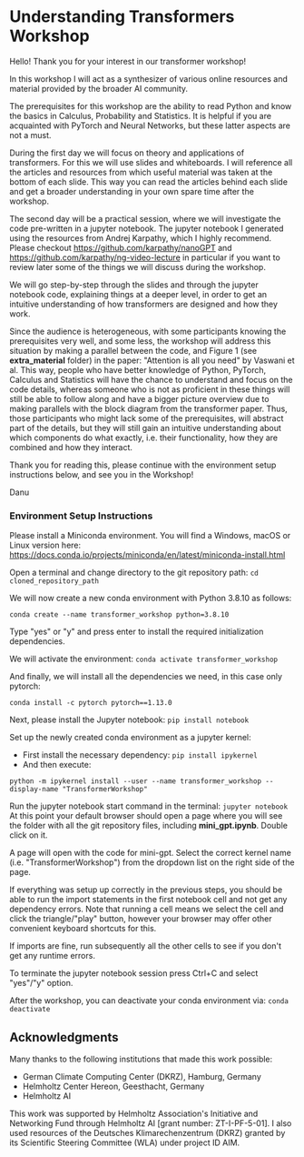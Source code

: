 # Understanding Transformers Workshop
Hello! Thank you for your interest in our transformer workshop!

In this workshop I will act as a synthesizer of various online resources and material provided by the broader AI community.

The prerequisites for this workshop are the ability to read Python and know the basics in Calculus, Probability and Statistics. It is helpful if you are acquainted with PyTorch and Neural Networks, but these latter aspects are not a must.

During the first day we will focus on theory and applications of transformers. For this we will use slides and whiteboards. I will reference all the articles and resources from which useful material was taken at the bottom of each slide. This way you can read the articles behind each slide and get a broader understanding in your own spare time after the workshop.

The second day will be a practical session, where we will investigate the code pre-written in a jupyter notebook. The jupyter notebook I generated using the resources from Andrej Karpathy, which I highly recommend. Please checkout https://github.com/karpathy/nanoGPT and https://github.com/karpathy/ng-video-lecture in particular if you want to review later some of the things we will discuss during the workshop.

We will go step-by-step through the slides and through the jupyter notebook code, explaining things at a deeper level, in order to get an intuitive understanding of how transformers are designed and how they work.

Since the audience is heterogeneous, with some participants knowing the prerequisites very well, and some less, the workshop will address this situation by making a parallel between the code, and Figure 1 (see **extra_material** folder) in the paper: "Attention is all you need" by Vaswani et al. This way, people who have better knowledge of Python, PyTorch, Calculus and Statistics will have the chance to understand and focus on the code details, whereas someone who is not as proficient in these things will still be able to follow along and have a bigger picture overview due to making parallels with the block diagram from the transformer paper. Thus, those participants who might lack some of the prerequisites, will abstract part of the details, but they will still gain an intuitive understanding about which components do what exactly, i.e. their functionality, how they are combined and how they interact.

Thank you for reading this, please continue with the environment setup instructions below, and see you in the Workshop!

Danu


### Environment Setup Instructions

Please install a Miniconda environment. You will find a Windows, macOS or Linux version here: https://docs.conda.io/projects/miniconda/en/latest/miniconda-install.html

Open a terminal and change directory to the git repository path: `cd cloned_repository_path`

We will now create a new conda environment with Python 3.8.10 as follows:

`conda create --name transformer_workshop python=3.8.10`

Type "yes" or "y" and press enter to install the required initialization dependencies.

We will activate the environment: 
`conda activate transformer_workshop`

And finally, we will install all the dependencies we need, in this case only pytorch:

`conda install -c pytorch pytorch==1.13.0`

Next, please install the Jupyter notebook: `pip install notebook`

Set up the newly created conda environment as a jupyter kernel:
- First install the necessary dependency: `pip install ipykernel`
- And then execute: 

`python -m ipykernel install --user --name transformer_workshop --display-name "TransformerWorkshop"`

Run the jupyter notebook start command in the terminal: `jupyter notebook` At this point your default browser should open a page where you will see the folder with all the git repository files, including **mini_gpt.ipynb**. Double click on it.

A page will open with the code for mini-gpt. Select the correct kernel name (i.e. "TransformerWorkshop") from the dropdown list on the right side of the page.

If everything was setup up correctly in the previous steps, you should be able to run the import statements in the first notebook cell and not get any dependency errors. Note that running a cell means we select the cell and click the triangle/"play" button, however your browser may offer other convenient keyboard shortcuts for this.

If imports are fine, run subsequently all the other cells to see if you don't get any runtime errors.

To terminate the jupyter notebook session press Ctrl+C and select "yes"/"y" option.

After the workshop, you can deactivate your conda environment via: `conda deactivate`

## Acknowledgments

Many thanks to the following institutions that made this work possible:

- German Climate Computing Center (DKRZ), Hamburg, Germany
- Helmholtz Center Hereon, Geesthacht, Germany
- Helmholtz AI

This work was supported by Helmholtz Association's Initiative and Networking Fund through Helmholtz AI [grant number: ZT-I-PF-5-01]. 
I also used resources of the Deutsches Klimarechenzentrum (DKRZ) granted by its Scientific Steering Committee (WLA) under project ID AIM.